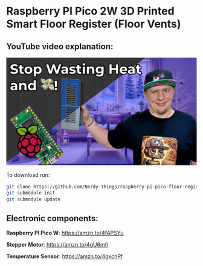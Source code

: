 # Raspberry PI Pico 2W 3D Printed Smart Floor Register (Floor Vents)

## YouTube video explanation:

[![Watch the video](/images/rpi-pico-register-blue-youtube.jpg)](https://youtu.be/JJ_Q_NG861g)

To download run:
```bash
git clone https://github.com/Nerdy-Things/raspberry-pi-pico-floor-register-cross-platform.git
git submodule init
git submodule update
```

## Electronic components:

**Raspberry PI Pico W**: https://amzn.to/4fAPSYu

**Stepper Motor**: https://amzn.to/4gU6mfi

**Temperature Sensor**: https://amzn.to/4gxcnPf

